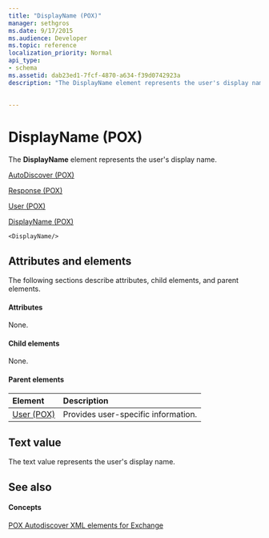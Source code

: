 ```yaml
---
title: "DisplayName (POX)"
manager: sethgros
ms.date: 9/17/2015
ms.audience: Developer
ms.topic: reference
localization_priority: Normal
api_type:
- schema
ms.assetid: dab23ed1-7fcf-4870-a634-f39d0742923a
description: "The DisplayName element represents the user's display name."
 
 
---
```


# DisplayName (POX)

The **DisplayName** element represents the user's display name. 
  
[AutoDiscover (POX)](autodiscover-pox.md)
  
[Response (POX)](response-pox.md)
  
[User (POX)](user-pox.md)
  
[DisplayName (POX)](displayname-pox.md)
  
```
<DisplayName/>
```

## Attributes and elements

The following sections describe attributes, child elements, and parent elements.
  
#### Attributes

None.
  
#### Child elements

None.
  
#### Parent elements

|**Element**|**Description**|
|:-----|:-----|
|[User (POX)](user-pox.md) <br/> |Provides user-specific information.  <br/> |
   
## Text value

The text value represents the user's display name.
  
## See also

#### Concepts

[POX Autodiscover XML elements for Exchange](pox-autodiscover-xml-elements-for-exchange.md)

